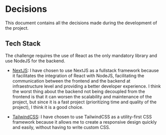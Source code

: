 # Decisions

This document contains all the decisions made during the development of the project.

## Tech Stack

The challenge requires the use of React as the only mandatory library and use NodeJS for the backend.

- [NextJS](https://nextjs.org/): I have chosen to use NextJS as a fullstack framework because it facilitates the integration of React with NodeJS, facilitating the communication between the frontend and the backend at infraestructure level and providing a better developer experience. I think the worst thing about the backend not being decoupled from the frontend is that it can worsen the scalability and maintenance of the project, but since it is a fast project (prioritizing time and quality of the project), I think it is a good choice.

- [TailwindCSS](https://tailwindcss.com/): I have chosen to use TailwindCSS as a utility-first CSS framework because it allows me to create a responsive design quickly and easily, without having to write custom CSS.
